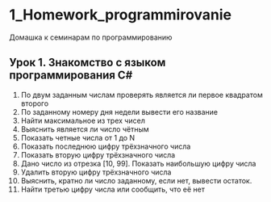# 1_Homework_programmirovanie
Домашка к семинарам по программированию
 ## Урок 1. Знакомство с языком программирования С#
1) По двум заданным числам проверять является ли первое квадратом второго
2) По заданному номеру дня недели вывести его название
3) Найти максимальное из трех чисел
4) Выяснить является ли число чётным
5) Показать четные числа от 1 до N
6) Показать последнюю цифру трёхзначного числа
7) Показать вторую цифру трёхзначного числа
8) Дано число из отрезка [10, 99]. Показать наибольшую цифру числа
9) Удалить вторую цифру трёхзначного числа
10) Выяснить, кратно ли число заданному, если нет, вывести остаток.
11) Найти третью цифру числа или сообщить, что её нет
